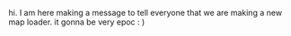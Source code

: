 hi. I am here making a message to tell everyone that we are making a new map loader. it gonna be very epoc : )
